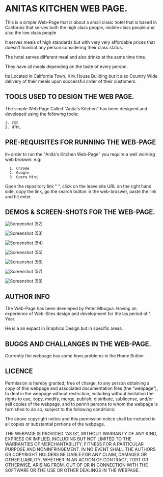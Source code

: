 #     ANITAS KITCHEN WEB PAGE.
This is a simple Web-Page that is about a small clasic hotel that is based in California that serves both the high class people, middle class people and also the low class people

It serves meals of high standards but with very very affordable prices that doesn't humiliat any person considering their class status.

The hotel serves different meal and also drinks at the same time time.

They have all meals depending on the taste of every person.

Its Located in California Town, Kirk House Building but it also Country Wide delivery of their meals upon successful order of their customers.

## TOOLS USED TO DESIGN THE WEB PAGE.

The simple Web Page Called "Anita's Kitchen" has been designed and developed using the following tools:
    

    1. CSS
    2. HTML

## PRE-REQUISITES FOR RUNNING THE WEB-PAGE

In-order to run the "Anita's Kitchen Web-Page" you require a well working web broswer. e.g:

      1. Chrome
      2. Google
      3. Opera Mini
Open the repository link "   ", click on the leave site URL on the right hand side, copy the link, go the search button in the web-broswer, paste the link and hit enter.

## DEMOS & SCREEN-SHOTS FOR THE WEB-PAGE.
![Screenshot (52)](https://github.com/Petermbugu/Anita-s-Kitchen-Web-Page/assets/125895000/e400e24b-0304-4fb0-8c0d-2382d2b5328b)

![Screenshot (53)](https://github.com/Petermbugu/Anita-s-Kitchen-Web-Page/assets/125895000/cf8700ae-6da1-4e35-9077-6b471c452a11)

![Screenshot (54)](https://github.com/Petermbugu/Anita-s-Kitchen-Web-Page/assets/125895000/3092ab74-4096-46a5-8845-ab0d333851b1)

![Screenshot (55)](https://github.com/Petermbugu/Anita-s-Kitchen-Web-Page/assets/125895000/c5ada522-ef4f-4ea0-babb-3e239ff0e3b9)

![Screenshot (56)](https://github.com/Petermbugu/Anita-s-Kitchen-Web-Page/assets/125895000/8611268b-4c72-44c5-8806-55cba0f264d8)

![Screenshot (57)](https://github.com/Petermbugu/Anita-s-Kitchen-Web-Page/assets/125895000/cc31e587-fb7a-45d4-95db-8bf133f2f1ea)

![Screenshot (58)](https://github.com/Petermbugu/Anita-s-Kitchen-Web-Page/assets/125895000/47bef417-d47c-482c-859d-3445f711f202)





## AUTHOR INFO

The Web-Page has been develeped by Peter Mbugua.
Having an experience of Web-Sites design and development for the las period of 1 Year.

He is a an expact in Graphics Design but in specific areas.

## BUGGS AND CHALLANGES IN THE WEB-PAGE.

Currently the webpage has some fews problems in the Home Button.

## LICENCE

Permission is hereby granted, free of charge, to any person obtaining a copy of this webpage and associated documentation files (the “webpage”), to deal in the webpage without restriction, including without limitation the rights to use, copy, modify, merge, publish, distribute, sublicense, and/or sell copies of the webpage, and to permit persons to whom the webpage is furnished to do so, subject to the following conditions:

The above copyright notice and this permission notice shall be included in all copies or substantial portions of the webpage.

THE WEBPAGE IS PROVIDED “AS IS”, WITHOUT WARRANTY OF ANY KIND, EXPRESS OR IMPLIED, INCLUDING BUT NOT LIMITED TO THE WARRANTIES OF MERCHANTABILITY, FITNESS FOR A PARTICULAR PURPOSE AND NONINFRINGEMENT. IN NO EVENT SHALL THE AUTHORS OR COPYRIGHT HOLDERS BE LIABLE FOR ANY CLAIM, DAMAGES OR OTHER LIABILITY, WHETHER IN AN ACTION OF CONTRACT, TORT OR OTHERWISE, ARISING FROM, OUT OF OR IN CONNECTION WITH THE SOFTWARE OR THE USE OR OTHER DEALINGS IN THE WEBPAGE.
